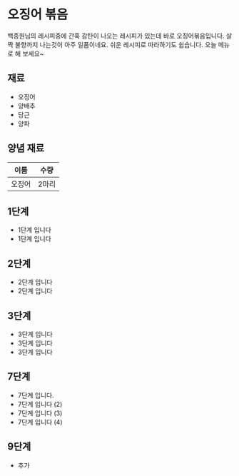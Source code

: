 # 오징어 볶음

백종원님의 레시피중에 간혹 감탄이 나오는
레시피가 있는데 바로 오징어볶음입니다.
살짝 불향까지 나는것이 아주 일품이네요.
쉬운 레시피로 따라하기도 쉽습니다.
오늘 메뉴로 해 보세요~

## 재료
- 오징어
- 양배추
- 당근
- 양파

## 양념 재료

|이름|수량|
|--|--|
|오징어|2마리|

## 1단계
- 1단계 입니다
- 1단계 입니다

## 2단계
- 2단계 입니다
- 2단계 입니다

## 3단계
- 3단계 입니다
- 3단계 입니다
- 3단계 입니다

## 7단계
- 7단계 입니다.
- 7단계 입니다 (2)
- 7단계 입니다 (3) 
- 7단계 입니다 (4)

## 9단계
* 추가